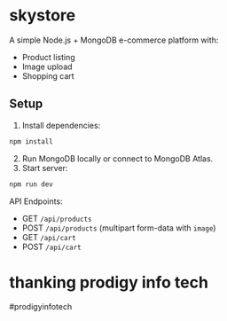 # skystore
A simple Node.js + MongoDB e-commerce platform with:
- Product listing
- Image upload
- Shopping cart

## Setup
1. Install dependencies:
```bash
npm install
```
2. Run MongoDB locally or connect to MongoDB Atlas.
3. Start server:
```bash
npm run dev
```

API Endpoints:
- GET `/api/products`
- POST `/api/products` (multipart form-data with `image`)
- GET `/api/cart`
- POST `/api/cart`

# thanking prodigy info tech
#prodigyinfotech
